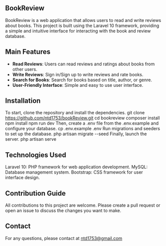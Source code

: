 ## BookReview
BookReview is a web application that allows users to read and write reviews about books. This project is built using the Laravel 10 framework, providing a simple and intuitive interface for interacting with the book and review database.

## Main Features
- **Read Reviews**: Users can read reviews and ratings about books from other users.
- **Write Reviews**: Sign in/Sign up to write reviews and rate books.
- **Search for Books**: Search for books based on title, author, or genre.
- **User-Friendly Interface**: Simple and easy to use user interface.
## Installation
To start, clone the repository and install the dependencies.
git clone https://github.com/ntd1753/bookReview.git
cd bookreview
composer install
npm install
npm run dev
Then, create a .env file from the .env.example and configure your database.
cp .env.example .env
Run migrations and seeders to set up the database.
php artisan migrate --seed
Finally, launch the server.
php artisan serve
## Technologies Used
Laravel 10: PHP framework for web application development.
MySQL: Database management system.
Bootstrap: CSS framework for user interface design.
##  Contribution Guide
All contributions to this project are welcome. Please create a pull request or open an issue to discuss the changes you want to make.
## Contact
For any questions, please contact at ntd1753@gmail.com
